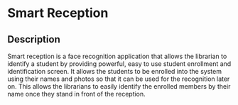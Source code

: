 # Smart Reception

## Description
Smart reception is a face recognition application that allows the librarian to identify a student by providing powerful, easy to use student enrollment and identification screen. It allows the students to be enrolled into the system using their names and photos so that it can be used for the recognition later on. This allows the librarians to easily identify the enrolled members by their name once they stand in front of the reception.

